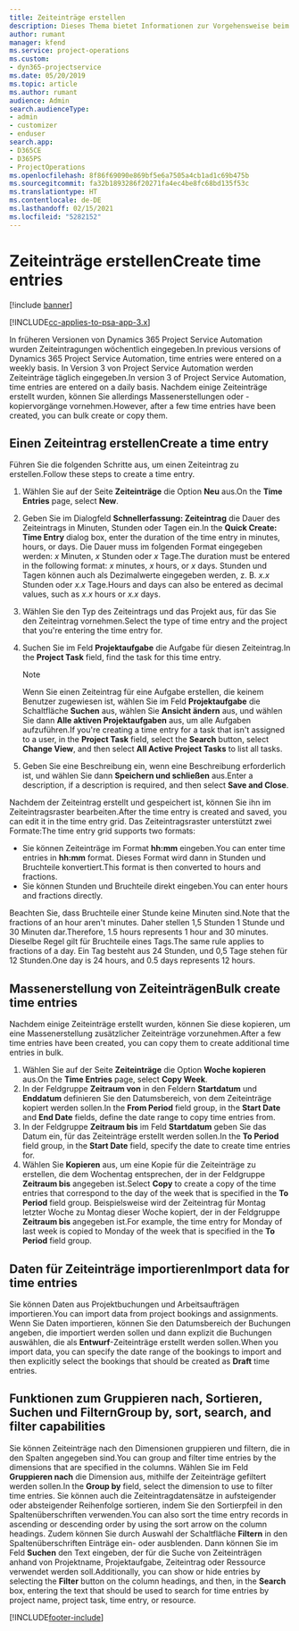 ```yaml
---
title: Zeiteinträge erstellen
description: Dieses Thema bietet Informationen zur Vorgehensweise beim Erstellen von Zeiteinträgen.
author: rumant
manager: kfend
ms.service: project-operations
ms.custom:
- dyn365-projectservice
ms.date: 05/20/2019
ms.topic: article
ms.author: rumant
audience: Admin
search.audienceType:
- admin
- customizer
- enduser
search.app:
- D365CE
- D365PS
- ProjectOperations
ms.openlocfilehash: 8f86f69090e869bf5e6a7505a4cb1ad1c69b475b
ms.sourcegitcommit: fa32b1893286f20271fa4ec4be8fc68bd135f53c
ms.translationtype: HT
ms.contentlocale: de-DE
ms.lasthandoff: 02/15/2021
ms.locfileid: "5282152"
---
```

# <a name="create-time-entries"></a><span data-ttu-id="99a8f-103">Zeiteinträge erstellen</span><span class="sxs-lookup"><span data-stu-id="99a8f-103">Create time entries</span></span>

[!include [banner](../includes/psa-now-project-operations.md)]

[!INCLUDE[cc-applies-to-psa-app-3.x](../includes/cc-applies-to-psa-app-3x.md)]

<span data-ttu-id="99a8f-104">In früheren Versionen von Dynamics 365 Project Service Automation wurden Zeiteintragungen wöchentlich eingegeben.</span><span class="sxs-lookup"><span data-stu-id="99a8f-104">In previous versions of Dynamics 365 Project Service Automation, time entries were entered on a weekly basis.</span></span> <span data-ttu-id="99a8f-105">In Version 3 von Project Service Automation werden Zeiteinträge täglich eingegeben.</span><span class="sxs-lookup"><span data-stu-id="99a8f-105">In version 3 of Project Service Automation, time entries are entered on a daily basis.</span></span> <span data-ttu-id="99a8f-106">Nachdem einige Zeiteinträge erstellt wurden, können Sie allerdings Massenerstellungen oder -kopiervorgänge vornehmen.</span><span class="sxs-lookup"><span data-stu-id="99a8f-106">However, after a few time entries have been created, you can bulk create or copy them.</span></span>

## <a name="create-a-time-entry"></a><span data-ttu-id="99a8f-107">Einen Zeiteintrag erstellen</span><span class="sxs-lookup"><span data-stu-id="99a8f-107">Create a time entry</span></span>

<span data-ttu-id="99a8f-108">Führen Sie die folgenden Schritte aus, um einen Zeiteintrag zu erstellen.</span><span class="sxs-lookup"><span data-stu-id="99a8f-108">Follow these steps to create a time entry.</span></span>

1. <span data-ttu-id="99a8f-109">Wählen Sie auf der Seite **Zeiteinträge** die Option **Neu** aus.</span><span class="sxs-lookup"><span data-stu-id="99a8f-109">On the **Time Entries** page, select **New**.</span></span>
2. <span data-ttu-id="99a8f-110">Geben Sie im Dialogfeld **Schnellerfassung: Zeiteintrag** die Dauer des Zeiteintrags in Minuten, Stunden oder Tagen ein.</span><span class="sxs-lookup"><span data-stu-id="99a8f-110">In the **Quick Create: Time Entry** dialog box, enter the duration of the time entry in minutes, hours, or days.</span></span> <span data-ttu-id="99a8f-111">Die Dauer muss im folgenden Format eingegeben werden: *x* Minuten, *x* Stunden oder *x* Tage.</span><span class="sxs-lookup"><span data-stu-id="99a8f-111">The duration must be entered in the following format: *x* minutes, *x* hours, or *x* days.</span></span> <span data-ttu-id="99a8f-112">Stunden und Tagen können auch als Dezimalwerte eingegeben werden, z. B. *x.x* Stunden oder *x.x* Tage.</span><span class="sxs-lookup"><span data-stu-id="99a8f-112">Hours and days can also be entered as decimal values, such as *x.x* hours or *x.x* days.</span></span>
3. <span data-ttu-id="99a8f-113">Wählen Sie den Typ des Zeiteintrags und das Projekt aus, für das Sie den Zeiteintrag vornehmen.</span><span class="sxs-lookup"><span data-stu-id="99a8f-113">Select the type of time entry and the project that you're entering the time entry for.</span></span>
4. <span data-ttu-id="99a8f-114">Suchen Sie im Feld **Projektaufgabe** die Aufgabe für diesen Zeiteintrag.</span><span class="sxs-lookup"><span data-stu-id="99a8f-114">In the **Project Task** field, find the task for this time entry.</span></span>

    > [!NOTE]
    > <span data-ttu-id="99a8f-115">Wenn Sie einen Zeiteintrag für eine Aufgabe erstellen, die keinem Benutzer zugewiesen ist, wählen Sie im Feld **Projektaufgabe** die Schaltfläche **Suchen** aus, wählen Sie **Ansicht ändern** aus, und wählen Sie dann **Alle aktiven Projektaufgaben** aus, um alle Aufgaben aufzuführen.</span><span class="sxs-lookup"><span data-stu-id="99a8f-115">If you're creating a time entry for a task that isn't assigned to a user, in the **Project Task** field, select the **Search** button, select **Change View**, and then select **All Active Project Tasks** to list all tasks.</span></span>

5. <span data-ttu-id="99a8f-116">Geben Sie eine Beschreibung ein, wenn eine Beschreibung erforderlich ist, und wählen Sie dann **Speichern und schließen** aus.</span><span class="sxs-lookup"><span data-stu-id="99a8f-116">Enter a description, if a description is required, and then select **Save and Close**.</span></span>

<span data-ttu-id="99a8f-117">Nachdem der Zeiteintrag erstellt und gespeichert ist, können Sie ihn im Zeiteintragsraster bearbeiten.</span><span class="sxs-lookup"><span data-stu-id="99a8f-117">After the time entry is created and saved, you can edit it in the time entry grid.</span></span> <span data-ttu-id="99a8f-118">Das Zeiteintragsraster unterstützt zwei Formate:</span><span class="sxs-lookup"><span data-stu-id="99a8f-118">The time entry grid supports two formats:</span></span>

- <span data-ttu-id="99a8f-119">Sie können Zeiteinträge im Format **hh:mm** eingeben.</span><span class="sxs-lookup"><span data-stu-id="99a8f-119">You can enter time entries in **hh:mm** format.</span></span> <span data-ttu-id="99a8f-120">Dieses Format wird dann in Stunden und Bruchteile konvertiert.</span><span class="sxs-lookup"><span data-stu-id="99a8f-120">This format is then converted to hours and fractions.</span></span>
- <span data-ttu-id="99a8f-121">Sie können Stunden und Bruchteile direkt eingeben.</span><span class="sxs-lookup"><span data-stu-id="99a8f-121">You can enter hours and fractions directly.</span></span>

<span data-ttu-id="99a8f-122">Beachten Sie, dass Bruchteile einer Stunde keine Minuten sind.</span><span class="sxs-lookup"><span data-stu-id="99a8f-122">Note that the fractions of an hour aren't minutes.</span></span> <span data-ttu-id="99a8f-123">Daher stellen 1,5 Stunden 1 Stunde und 30 Minuten dar.</span><span class="sxs-lookup"><span data-stu-id="99a8f-123">Therefore, 1.5 hours represents 1 hour and 30 minutes.</span></span> <span data-ttu-id="99a8f-124">Dieselbe Regel gilt für Bruchteile eines Tags.</span><span class="sxs-lookup"><span data-stu-id="99a8f-124">The same rule applies to fractions of a day.</span></span> <span data-ttu-id="99a8f-125">Ein Tag besteht aus 24 Stunden, und 0,5 Tage stehen für 12 Stunden.</span><span class="sxs-lookup"><span data-stu-id="99a8f-125">One day is 24 hours, and 0.5 days represents 12 hours.</span></span>

## <a name="bulk-create-time-entries"></a><span data-ttu-id="99a8f-126">Massenerstellung von Zeiteinträgen</span><span class="sxs-lookup"><span data-stu-id="99a8f-126">Bulk create time entries</span></span>

<span data-ttu-id="99a8f-127">Nachdem einige Zeiteinträge erstellt wurden, können Sie diese kopieren, um eine Massenerstellung zusätzlicher Zeiteinträge vorzunehmen.</span><span class="sxs-lookup"><span data-stu-id="99a8f-127">After a few time entries have been created, you can copy them to create additional time entries in bulk.</span></span>

1. <span data-ttu-id="99a8f-128">Wählen Sie auf der Seite **Zeiteinträge** die Option **Woche kopieren** aus.</span><span class="sxs-lookup"><span data-stu-id="99a8f-128">On the **Time Entries** page, select **Copy Week**.</span></span>
2. <span data-ttu-id="99a8f-129">In der Feldgruppe **Zeitraum von** in den Feldern **Startdatum** und **Enddatum** definieren Sie den Datumsbereich, von dem Zeiteinträge kopiert werden sollen.</span><span class="sxs-lookup"><span data-stu-id="99a8f-129">In the **From Period** field group, in the **Start Date** and **End Date** fields, define the date range to copy time entries from.</span></span>
3. <span data-ttu-id="99a8f-130">In der Feldgruppe **Zeitraum bis** im Feld **Startdatum** geben Sie das Datum ein, für das Zeiteinträge erstellt werden sollen.</span><span class="sxs-lookup"><span data-stu-id="99a8f-130">In the **To Period** field group, in the **Start Date** field, specify the date to create time entries for.</span></span>
4. <span data-ttu-id="99a8f-131">Wählen Sie **Kopieren** aus, um eine Kopie für die Zeiteinträge zu erstellen, die dem Wochentag entsprechen, der in der Feldgruppe **Zeitraum bis** angegeben ist.</span><span class="sxs-lookup"><span data-stu-id="99a8f-131">Select **Copy** to create a copy of the time entries that correspond to the day of the week that is specified in the **To Period** field group.</span></span> <span data-ttu-id="99a8f-132">Beispielsweise wird der Zeiteintrag für Montag letzter Woche zu Montag dieser Woche kopiert, der in der Feldgruppe **Zeitraum bis** angegeben ist.</span><span class="sxs-lookup"><span data-stu-id="99a8f-132">For example, the time entry for Monday of last week is copied to Monday of the week that is specified in the **To Period** field group.</span></span>

## <a name="import-data-for-time-entries"></a><span data-ttu-id="99a8f-133">Daten für Zeiteinträge importieren</span><span class="sxs-lookup"><span data-stu-id="99a8f-133">Import data for time entries</span></span>

<span data-ttu-id="99a8f-134">Sie können Daten aus Projektbuchungen und Arbeitsaufträgen importieren.</span><span class="sxs-lookup"><span data-stu-id="99a8f-134">You can import data from project bookings and assignments.</span></span> <span data-ttu-id="99a8f-135">Wenn Sie Daten importieren, können Sie den Datumsbereich der Buchungen angeben, die importiert werden sollen und dann explizit die Buchungen auswählen, die als **Entwurf**-Zeiteinträge erstellt werden sollen.</span><span class="sxs-lookup"><span data-stu-id="99a8f-135">When you import data, you can specify the date range of the bookings to import and then explicitly select the bookings that should be created as **Draft** time entries.</span></span>

## <a name="group-by-sort-search-and-filter-capabilities"></a><span data-ttu-id="99a8f-136">Funktionen zum Gruppieren nach, Sortieren, Suchen und Filtern</span><span class="sxs-lookup"><span data-stu-id="99a8f-136">Group by, sort, search, and filter capabilities</span></span>

<span data-ttu-id="99a8f-137">Sie können Zeiteinträge nach den Dimensionen gruppieren und filtern, die in den Spalten angegeben sind.</span><span class="sxs-lookup"><span data-stu-id="99a8f-137">You can group and filter time entries by the dimensions that are specified in the columns.</span></span> <span data-ttu-id="99a8f-138">Wählen Sie im Feld **Gruppieren nach** die Dimension aus, mithilfe der Zeiteinträge gefiltert werden sollen.</span><span class="sxs-lookup"><span data-stu-id="99a8f-138">In the **Group by** field, select the dimension to use to filter time entries.</span></span> <span data-ttu-id="99a8f-139">Sie können auch die Zeiteintragdatensätze in aufsteigender oder absteigender Reihenfolge sortieren, indem Sie den Sortierpfeil in den Spaltenüberschriften verwenden.</span><span class="sxs-lookup"><span data-stu-id="99a8f-139">You can also sort the time entry records in ascending or descending order by using the sort arrow on the column headings.</span></span> <span data-ttu-id="99a8f-140">Zudem können Sie durch Auswahl der Schaltfläche **Filtern** in den Spaltenüberschriften Einträge ein- oder ausblenden. Dann können Sie im Feld **Suchen** den Text eingeben, der für die Suche von Zeiteinträgen anhand von Projektname, Projektaufgabe, Zeiteintrag oder Ressource verwendet werden soll.</span><span class="sxs-lookup"><span data-stu-id="99a8f-140">Additionally, you can show or hide entries by selecting the **Filter** button on the column headings, and then, in the **Search** box, entering the text that should be used to search for time entries by project name, project task, time entry, or resource.</span></span>


[!INCLUDE[footer-include](../includes/footer-banner.md)]